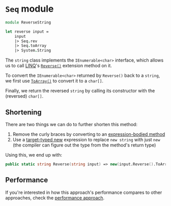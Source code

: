 # `Seq` module

```fsharp
module ReverseString

let reverse input =
    input
    |> Seq.rev
    |> Seq.toArray
    |> System.String
```

The `string` class implements the `IEnumerable<char>` interface, which allows us to call [LINQ][linq]'s [`Reverse()`][linq-reverse] extension method on it.

To convert the `IEnumerable<char>` returned by `Reverse()` back to a `string`, we first use [`ToArray()`][linq-to-array] to convert it to a `char[]`.

Finally, we return the reversed `string` by calling its constructor with the (reversed) `char[]`.

## Shortening

There are two things we can do to further shorten this method:

1. Remove the curly braces by converting to an [expression-bodied method][expression-bodied-method]
1. Use a [target-typed new][target-typed-new] expression to replace `new string` with just `new` (the compiler can figure out the type from the method's return type)

Using this, we end up with:

```fsharp
public static string Reverse(string input) => new(input.Reverse().ToArray());
```

## Performance

If you're interested in how this approach's performance compares to other approaches, check the [performance approach][approach-performance].

[linq-reverse]: https://learn.microsoft.com/en-us/dotnet/api/system.linq.enumerable.reverse
[linq-to-array]: https://learn.microsoft.com/en-us/dotnet/api/system.linq.enumerable.toarray
[expression-bodied-method]: https://learn.microsoft.com/en-us/dotnet/csharp/programming-guide/statements-expressions-operators/expression-bodied-members#methods
[linq]: https://learn.microsoft.com/en-us/dotnet/csharp/programming-guide/concepts/linq/
[target-typed-new]: https://learn.microsoft.com/en-us/dotnet/csharp/language-reference/proposals/csharp-9.0/target-typed-new
[approach-performance]: https://exercism.org/tracks/csharp/exercises/reverse-string/articles/performance
